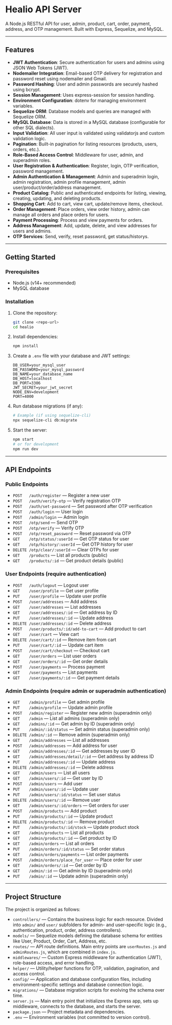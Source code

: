 # Healio API Server

A Node.js RESTful API for user, admin, product, cart, order, payment, address, and OTP management. Built with Express, Sequelize, and MySQL.

---

## Features

- **JWT Authentication**: Secure authentication for users and admins using JSON Web Tokens (JWT).
- **Nodemailer Integration**: Email-based OTP delivery for registration and password reset using nodemailer and Gmail.
- **Password Hashing**: User and admin passwords are securely hashed using bcrypt.
- **Session Management**: Uses express-session for session handling.
- **Environment Configuration**: dotenv for managing environment variables.
- **Sequelize ORM**: Database models and queries are managed with Sequelize ORM.
- **MySQL Database**: Data is stored in a MySQL database (configurable for other SQL dialects).
- **Input Validation**: All user input is validated using validatorjs and custom validation logic.
- **Pagination**: Built-in pagination for listing resources (products, users, orders, etc.).
- **Role-Based Access Control**: Middleware for user, admin, and superadmin roles.
- **User Registration & Authentication**: Register, login, OTP verification, password management.
- **Admin Authentication & Management**: Admin and superadmin login, admin registration, admin profile management, admin user/product/order/address management.
- **Product Catalog**: Public and authenticated endpoints for listing, viewing, creating, updating, and deleting products.
- **Shopping Cart**: Add to cart, view cart, update/remove items, checkout.
- **Order Management**: Place orders, view order history, admin can manage all orders and place orders for users.
- **Payment Processing**: Process and view payments for orders.
- **Address Management**: Add, update, delete, and view addresses for users and admins.
- **OTP Services**: Send, verify, reset password, get status/historys.

---

## Getting Started

### Prerequisites
- Node.js (v14+ recommended)
- MySQL database

### Installation
1. Clone the repository:
   ```bash
   git clone <repo-url>
   cd healio
   ```
2. Install dependencies:
   ```bash
   npm install
   ```
3. Create a `.env` file with your database and JWT settings:
   ```env
   DB_USER=your_mysql_user
   DB_PASSWORD=your_mysql_password
   DB_NAME=your_database_name
   DB_HOST=localhost
   DB_PORT=3306
   JWT_SECRET=your_jwt_secret
   NODE_ENV=development
   PORT=4000
   ```
4. Run database migrations (if any):
   ```bash
   # Example (if using sequelize-cli)
   npx sequelize-cli db:migrate
   ```
5. Start the server:
   ```bash
   npm start
   # or for development
   npm run dev
   ```

---

## API Endpoints

### Public Endpoints
- `POST   /auth/register` — Register a new user
- `POST   /auth/verify-otp` — Verify registration OTP
- `POST   /auth/set-password` — Set password after OTP verification
- `POST   /auth/login` — User login
- `POST   /admin/login` — Admin login
- `POST   /otp/send` — Send OTP
- `POST   /otp/verify` — Verify OTP
- `POST   /otp/reset_password` — Reset password via OTP
- `GET    /otp/status/:userId` — Get OTP status for user
- `GET    /otp/history/:userId` — Get OTP history for user
- `DELETE /otp/clear/:userId` — Clear OTPs for user
- `GET    /products` — List all products (public)
- `GET    /products/:id` — Get product details (public)

### User Endpoints (require authentication)
- `POST   /auth/logout` — Logout user
- `GET    /user/profile` — Get user profile
- `PUT    /user/profile` — Update user profile
- `POST   /user/addresses` — Add address
- `GET    /user/addresses` — List addresses
- `GET    /user/addresses/:id` — Get address by ID
- `PUT    /user/addresses/:id` — Update address
- `DELETE /user/addresses/:id` — Delete address
- `POST   /user/products/:id/add-to-cart` — Add product to cart
- `GET    /user/cart` — View cart
- `DELETE /user/cart/:id` — Remove item from cart
- `PUT    /user/cart/:id` — Update cart item
- `POST   /user/cart/checkout` — Checkout cart
- `GET    /user/orders` — List user orders
- `GET    /user/orders/:id` — Get order details
- `POST   /user/payments` — Process payment
- `GET    /user/payments` — List payments
- `GET    /user/payments/:id` — Get payment details

### Admin Endpoints (require admin or superadmin authentication)
- `GET    /admin/profile` — Get admin profile
- `PUT    /admin/profile` — Update admin profile
- `POST   /admin/register` — Register new admin (superadmin only)
- `GET    /admin` — List all admins (superadmin only)
- `GET    /admins/:id` — Get admin by ID (superadmin only)
- `PUT    /admin/:id/status` — Set admin status (superadmin only)
- `DELETE /admin/:id` — Remove admin (superadmin only)
- `GET    /admin/addresses` — List all addresses
- `POST   /admin/addresses` — Add address for user
- `GET    /admin/addresses/:id` — Get addresses by user ID
- `GET    /admin/addresses/detail/:id` — Get address by address ID
- `PUT    /admin/addresses/:id` — Update address
- `DELETE /admin/addresses/:id` — Delete address
- `GET    /admin/users` — List all users
- `GET    /admin/users/:id` — Get user by ID
- `POST   /admin/users` — Add user
- `PUT    /admin/users/:id` — Update user
- `PUT    /admin/users/:id/status` — Set user status
- `DELETE /admin/users/:id` — Remove user
- `GET    /admin/users/:id/orders` — Get orders for user
- `POST   /admin/products` — Add product
- `PUT    /admin/products/:id` — Update product
- `DELETE /admin/products/:id` — Remove product
- `PUT    /admin/products/:id/stock` — Update product stock
- `GET    /admin/products` — List all products
- `GET    /admin/products/:id` — Get product by ID
- `GET    /admin/orders` — List all orders
- `PUT    /admin/orders/:id/status` — Set order status
- `GET    /admin/orders/payments` — List order payments
- `POST   /admin/orders/place_for_user` — Place order for user
- `GET    /admin/orders/:id` — Get order by ID
- `GET    /admin/:id` — Get admin by ID (superadmin only)
- `PUT    /admin/:id` — Update admin (superadmin only)

---

## Project Structure

The project is organized as follows:

- `controllers/` — Contains the business logic for each resource. Divided into `admin/` and `user/` subfolders for admin- and user-specific logic (e.g., authentication, product, order, address controllers).
- `models/` — Sequelize models defining the database schema for entities like User, Product, Order, Cart, Address, etc.
- `routes/` — API route definitions. Main entry points are `userRoutes.js` and `adminRoutes.js`, which are combined in `index.js`.
- `middlewares/` — Custom Express middleware for authentication (JWT), role-based access, and error handling.
- `helper/` — Utility/helper functions for OTP, validation, pagination, and access control.
- `config/` — Application and database configuration files, including environment-specific settings and database connection logic.
- `migrations/` — Database migration scripts for evolving the schema over time.
- `server.js` — Main entry point that initializes the Express app, sets up middleware, connects to the database, and starts the server.
- `package.json` — Project metadata and dependencies.
- `.env` — Environment variables (not committed to version control).

